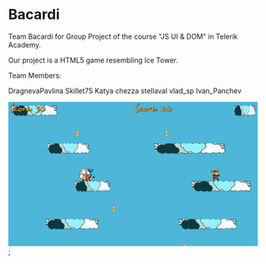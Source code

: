 # Bacardi

Team Bacardi for Group Project of the course "JS UI & DOM" in Telerik Academy.

Our project is a HTML5 game resembling Ice Tower.

Team Members:

DragnevaPavlina
Skillet75
Katya
chezza
stellaval
vlad_sp
Ivan_Panchev

![Alt text](https://github.com/stellaval/Bacardi/blob/master/assets/images/screen.png "bacardi tower");